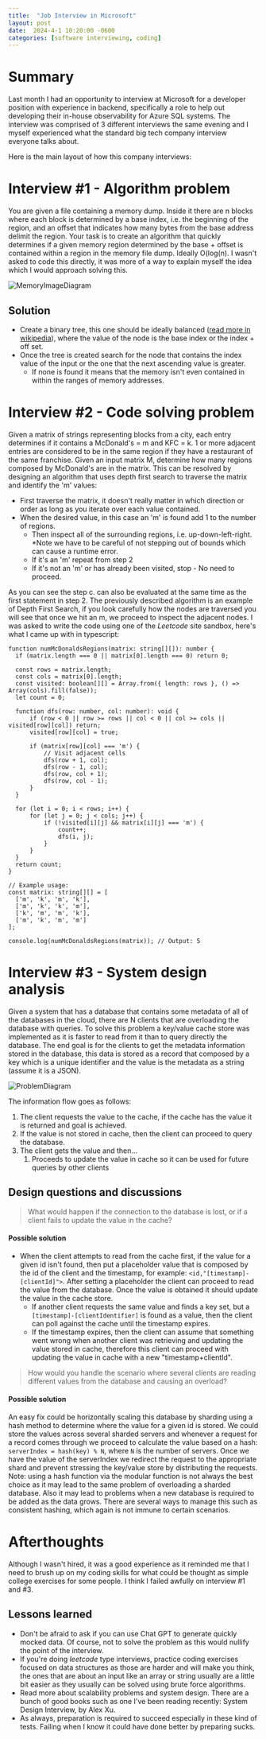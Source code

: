 ```yaml
---
title:  "Job Interview in Microsoft"
layout: post
date:  2024-4-1 10:20:00 -0600
categories: [software interviewing, coding]
---
```


# Summary

Last month I had an opportunity to interview at Microsoft for a developer position with experience in backend, specifically a role to help out 
developing their in-house observability for Azure SQL systems. The interview was comprised of 3 different interviews the same evening and I
myself experienced what the standard big tech company interview everyone talks about.

Here is the main layout of how this company interviews:

# Interview #1 - Algorithm problem

You are given a file containing a memory dump. Inside it there are n blocks where each block is determined by a base index, i.e. the beginning of the region, and an offset that indicates how many bytes from the base address delimit the region.
Your task is to create an algorithm that quickly determines if a given memory region determined by the base + offset is contained within a region in the memory file dump. Ideally O(log(n). I wasn't asked to code this directly, it was more of a way to explain myself the idea which I would approach solving this.

![MemoryImageDiagram](/assets/img/MemoryDumpFile.png)

## Solution

- Create a binary tree, this one should be ideally balanced ([read more in wikipedia]([https://en.wikipedia.org/wiki/Self-balancing_binary_search_tree])), where the value of the node is the base index or the index + off set.
- Once the tree is created search for the node that contains the index value of the input or the one that the next ascending value is greater.
  - If none is found it means that the memory isn't even contained in within the ranges of memory addresses.

# Interview #2 - Code solving problem

Given a matrix of strings representing blocks from a city, each entry determines if it contains a McDonald's = m and KFC = k. 1 or more adjacent entries are considered to be in the same region if they have a restaurant of the same franchise. Given an input matrix M, determine how many regions composed by McDonald's are in the matrix.
This can be resolved by designing an algorithm that uses depth first search to traverse the matrix and identify the 'm' values:

- First traverse the matrix, it doesn't really matter in which direction or order as long as you iterate over each value contained.
- When the desired value, in this case an 'm' is found add 1 to the number of regions.
  - Then inspect all of the surrounding regions, i.e. up-down-left-right. *Note we have to be careful of not stepping out of bounds which can cause a runtime error.
  - If it's an 'm' repeat from step 2
  - If it's not an 'm' or has already been visited, stop - No need to proceed.

As you can see the step c. can also be evaluated at the same time as the first statement in step 2.
The previously described algorithm is an example of Depth First Search, if you look carefully how the nodes are traversed you will see that once we hit an m, we proceed to inspect the adjacent nodes.
I was asked to write the code using one of the _Leetcode_ site sandbox, here's what I came up with in typescript:

```
function numMcDonaldsRegions(matrix: string[][]): number {
  if (matrix.length === 0 || matrix[0].length === 0) return 0;

  const rows = matrix.length;
  const cols = matrix[0].length;
  const visited: boolean[][] = Array.from({ length: rows }, () => Array(cols).fill(false));
  let count = 0;

  function dfs(row: number, col: number): void {
      if (row < 0 || row >= rows || col < 0 || col >= cols || visited[row][col]) return;
      visited[row][col] = true;

      if (matrix[row][col] === 'm') {
          // Visit adjacent cells
          dfs(row + 1, col);
          dfs(row - 1, col);
          dfs(row, col + 1);
          dfs(row, col - 1);
      }
  }

  for (let i = 0; i < rows; i++) {
      for (let j = 0; j < cols; j++) {
          if (!visited[i][j] && matrix[i][j] === 'm') {
              count++;
              dfs(i, j);
          }
      }
  }
  return count;
}

// Example usage:
const matrix: string[][] = [
  ['m', 'k', 'm', 'k'],
  ['m', 'k', 'k', 'm'],
  ['k', 'm', 'm', 'k'],
  ['m', 'k', 'm', 'm']
];

console.log(numMcDonaldsRegions(matrix)); // Output: 5
```
# Interview #3 - System design analysis

Given a system that has a database that contains some metadata of all of the databases in the cloud, there are N clients that are overloading the database with queries. To solve this problem a key/value cache store was implemented as it is faster to read from it than to query directly the database.
The end goal is for the clients to get the metadata information stored in the database, this data is stored as a record that composed by a key which is a unique identifier and the value is the metadata as a string (assume it is a JSON).

![ProblemDiagram](/assets/img/MSInterview2.jpg)

The information flow goes as follows:
1. The client requests the value to the cache, if the cache has the value it is returned and goal is achieved.
2. If the value is not stored in cache, then the client can proceed to query the database.
3. The client gets the value and then...
	1. Proceeds to update the value in cache so it can be used for future queries by other clients

## Design questions and discussions

> What would happen if the connection to the database is lost, or if a client fails to update the value in the cache?

#### Possible solution

- When the client attempts to read from the cache first, if the value for a given id isn't found, then put a placeholder value that is composed by the id of the client and the timestamp, for example: `<id,"[timestamp]-[clientId]">`. After setting a placeholder the client can proceed to read the value from the database. Once the value is obtained it should update the value in the cache store.
  - If another client requests the same value and finds a key set, but a `[timestamp]-[clientIdentifier]` is found as a value, then the client can poll against the cache until the timestamp expires.
  - If the timestamp expires, then the client can assume that something went wrong when another client was retrieving and updating the value stored in cache, therefore this client can proceed with updating the value in cache with a new "timestamp+clientId".

> How would you handle the scenario where several clients are reading different values from the database and causing an overload?

#### Possible solution

An easy fix could be horizontally scaling this database by sharding using a hash method to determine where the value for a given id is stored. We could store the values across several sharded servers and whenever a request for a record comes through we proceed to calculate the value based on a hash: `serverIndex = hash(key) % N`, where `N` is the number of servers. Once we have the value of the serverIndex we redirect the request to the appropriate shard and prevent stressing the key/value store by distributing the requests.
Note: using a hash function via the modular function is not always the best choice as it may lead to the same problem of overloading a sharded database. Also it may lead to problems when a new database is required to be added as the data grows. There are several ways to manage this such as consistent hashing, which again is not immune to certain scenarios.

# Afterthoughts

Although I wasn't hired, it was a good experience as it reminded me that I need to brush up on my coding skills for what could be thought as simple college exercises for some people. I think I failed awfully on interview #1 and #3.

## Lessons learned

- Don't be afraid to ask if you can use Chat GPT to generate quickly mocked data. Of course, not to solve the problem as this would nullify the point of the interview.
- If you're doing _leetcode_ type interviews, practice coding exercises focused on data structures as those are harder and will make you think, the ones that are about an input like an array or string usually are a little bit easier as they usually can be solved using brute force algorithms.
- Read more about scalability problems and system design. There are a bunch of good books such as one I've been reading recently: System Design Interview, by Alex Xu.
- As always, preparation is required to succeed especially in these kind of tests. Failing when I know it could have done better by preparing sucks.
